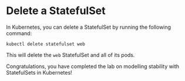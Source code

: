 # Delete a StatefulSet

In Kubernetes, you can delete a StatefulSet by running the following command:

```shell
kubectl delete statefulset web
```

This will delete the `web` StatefulSet and all of its pods.

Congratulations, you have completed the lab on modelling stability with StatefulSets in Kubernetes!
